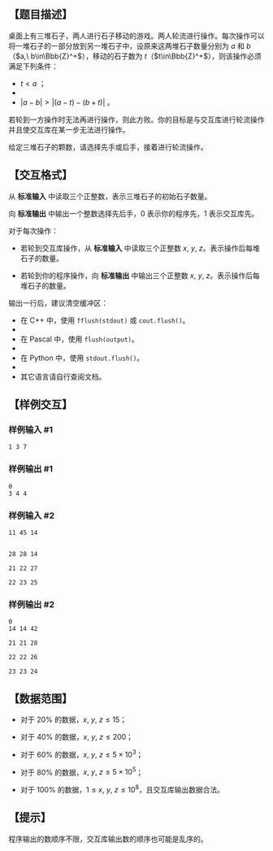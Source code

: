 ## 【题目描述】

桌面上有三堆石子，两人进行石子移动的游戏。两人轮流进行操作。每次操作可以将一堆石子的一部分放到另一堆石子中，设原来这两堆石子数量分别为 $a$ 和 $b$（$a,\ b\in\Bbb{Z}^+$），移动的石子数为 $t$（$t\in\Bbb{Z}^+$），则该操作必须满足下列条件：

- $t<a$ ；
- 
- $\left|a-b\right|>\left|\left(a-t\right)-\left(b+t\right)\right|$ 。

若轮到一方操作时无法再进行操作，则此方败。你的目标是与交互库进行轮流操作并且使交互库在某一步无法进行操作。

给定三堆石子的颗数，请选择先手或后手，接着进行轮流操作。

## 【交互格式】

从 **标准输入** 中读取三个正整数，表示三堆石子的初始石子数量。

向 **标准输出** 中输出一个整数选择先后手，$0$ 表示你的程序先，$1$ 表示交互库先。

对于每次操作：

- 若轮到交互库操作，从 **标准输入** 中读取三个正整数 $x,\ y,\ z$。表示操作后每堆石子的数量。

- 若轮到你的程序操作，向 **标准输出** 中输出三个正整数 $x,\ y,\ z$。表示操作后每堆石子的数量。

输出一行后，建议清空缓冲区：

- 在 C++ 中，使用 `fflush(stdout)` 或 `cout.flush()`。
- 
- 在 Pascal 中，使用 `flush(output)`。
- 
- 在 Python 中，使用 `stdout.flush()`。
- 
- 其它语言请自行查阅文档。

## 【样例交互】

### 样例输入 #1

```
1 3 7
```

### 样例输出 #1

```
0
3 4 4
```

### 样例输入 #2

```
11 45 14


28 28 14

21 22 27

22 23 25
```

### 样例输出 #2

```
0
14 14 42

21 21 28

22 22 26

23 23 24
```

## 【数据范围】

- 对于 $20\%$ 的数据，$x,\ y,\ z\leq 15$；

- 对于 $40\%$ 的数据，$x,\ y,\ z\leq 200$；

- 对于 $60\%$ 的数据，$x,\ y,\ z\leq 5\times 10^3$；

- 对于 $80\%$ 的数据，$x,\ y,\ z\leq 5\times 10^5$；

- 对于 $100\%$ 的数据，$1\leq x,\ y,\ z\leq 10^8$，且交互库输出数据合法。

## 【提示】

程序输出的数顺序不限，交互库输出数的顺序也可能是乱序的。
